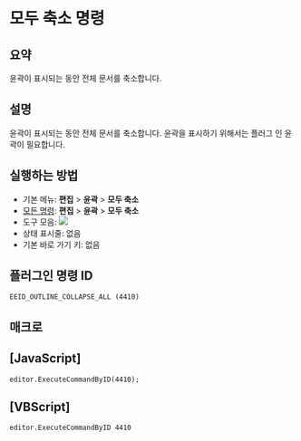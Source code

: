 # 모두 축소 명령

## 요약

윤곽이 표시되는 동안 전체 문서를 축소합니다.

## 설명

윤곽이 표시되는 동안 전체 문서를 축소합니다.
윤곽을 표시하기 위해서는 플러그 인 윤곽이 필요합니다.

## 실행하는 방법

- 기본 메뉴: **편집** \> **윤곽** \> **모두 축소**
- [모든 명령](../tools/all_commands): **편집** \> **윤곽** \> **모두 축소**
- 도구 모음: ![](../../images/outline_min..png)
- 상태 표시줄: 없음
- 기본 바로 가기 키: 없음

## 플러그인 명령 ID

```
EEID_OUTLINE_COLLAPSE_ALL (4410)
```

## 매크로

## \[JavaScript\]

```
editor.ExecuteCommandByID(4410);
```

## \[VBScript\]

```
editor.ExecuteCommandByID 4410
```
